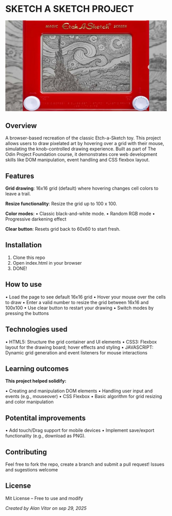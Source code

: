 ﻿# SKETCH A SKETCH PROJECT 

<img src="./images/maxresdefault.jpg" alt="Alt text for accessibility" width="600">


## Overview 

A browser-based recreation of the classic Etch-a-Sketch toy. This project allows users to draw pixelated art by hovering over a grid with their mouse, simulating the knob-controlled drawing experience. Built as part of The Odin Project Foundation course, it demonstrates core web development skills like DOM manipulation, event handling and CSS flexbox layout.

## Features

**Grid drawing**: 16x16 grid (default) where hovering changes cell colors to leave a trail.

**Resize functionality**: Resize the grid up to 100 x 100.

**Color modes**: 
• Classic black-and-white mode.
• Random RGB mode 
• Progressive darkening effect

**Clear button**: Resets grid back to 60x60 to start fresh.


## Installation

1. Clone this repo
2. Open index.html in your browser
3. DONE!

## How to use

•  Load the page to see default 16x16 grid
•  Hover your mouse over the cells to draw
•  Enter a valid number to resize the grid between 16x16 and 100x100
•  Use clear button to restart your drawing
•  Switch modes by pressing the buttons 

## Technologies used

• HTML5: Structure the grid container and UI elements
• CSS3: Flexbox layout for the drawing board; hover effects and styling
• JAVASCRIPT: Dynamic grid generation and event listeners for mouse interactions

## Learning outcomes

**This project helped solidify:**

•  Creating and manipulation DOM elements
•  Handling user input and events (e.g., mouseover)
•  CSS Flexbox
•  Basic algorithm for grid resizing and color manipulation

## Potentital improvements 

• Add touch/Drag support for mobile devices
• Implement save/export functionality (e.g., download as PNG). 

## Contributing

Feel free to fork the repo, create a branch and submit a pull request! Issues and sugestions welcome

## License 

Mit License – Free to use and modify


*Created by Alan Vitor on sep 29, 2025*